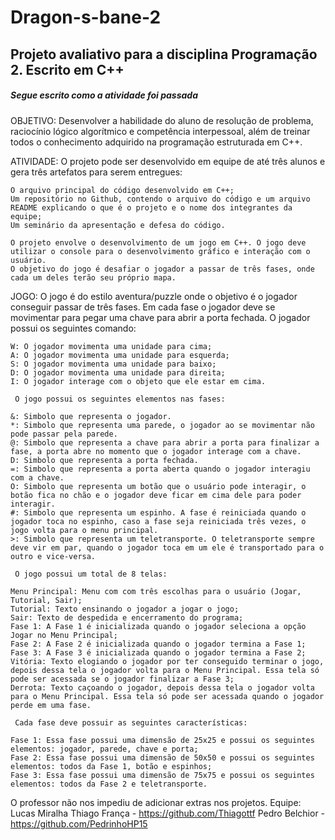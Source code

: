 # Dragon-s-bane-2
## Projeto avaliativo para a disciplina Programação 2. Escrito em C++
##### Segue escrito como a atividade foi passada
OBJETIVO:
     Desenvolver a habilidade do aluno de resolução de problema, raciocínio lógico algorítmico e competência interpessoal, além de
     treinar todos o conhecimento adquirido na programação estruturada em C++.

ATIVIDADE:
    O projeto pode ser desenvolvido em equipe de até três alunos e gera três artefatos para serem entregues:

    O arquivo principal do código desenvolvido em C++;
    Um repositório no Github, contendo o arquivo do código e um arquivo README explicando o que é o projeto e o nome dos integrantes da equipe;
    Um seminário da apresentação e defesa do código.

    O projeto envolve o desenvolvimento de um jogo em C++. O jogo deve utilizar o console para o desenvolvimento gráfico e interação com o usuário.
    O objetivo do jogo é desafiar o jogador a passar de três fases, onde cada um deles terão seu próprio mapa.

JOGO:
     O jogo é do estilo aventura/puzzle onde o objetivo é o jogador conseguir passar de três fases. Em cada fase o jogador deve se movimentar
     para pegar uma chave para abrir a porta fechada.
     O jogador possui os seguintes comando:

    W: O jogador movimenta uma unidade para cima;
    A: O jogador movimenta uma unidade para esquerda;
    S: O jogador movimenta uma unidade para baixo;
    D: O jogador movimenta uma unidade para direita;
    I: O jogador interage com o objeto que ele estar em cima.

     O jogo possui os seguintes elementos nas fases:

    &: Simbolo que representa o jogador.
    *: Simbolo que representa uma parede, o jogador ao se movimentar não pode passar pela parede.
    @: Simbolo que representa a chave para abrir a porta para finalizar a fase, a porta abre no momento que o jogador interage com a chave.
    D: Simbolo que representa a porta fechada.
    =: Simbolo que representa a porta aberta quando o jogador interagiu com a chave.
    O: Simbolo que representa um botão que o usuário pode interagir, o botão fica no chão e o jogador deve ficar em cima dele para poder interagir.
    #: Simbolo que representa um espinho. A fase é reiniciada quando o jogador toca no espinho, caso a fase seja reiniciada três vezes, o jogo volta para o menu principal.
    >: Simbolo que representa um teletransporte. O teletransporte sempre deve vir em par, quando o jogador toca em um ele é transportado para o outro e vice-versa.

     O jogo possui um total de 8 telas:

    Menu Principal: Menu com com três escolhas para o usuário (Jogar, Tutorial, Sair);
    Tutorial: Texto ensinando o jogador a jogar o jogo;
    Sair: Texto de despedida e encerramento do programa;
    Fase 1: A Fase 1 é inicializada quando o jogador seleciona a opção Jogar no Menu Principal;
    Fase 2: A Fase 2 é inicializada quando o jogador termina a Fase 1;
    Fase 3: A Fase 3 é inicializada quando o jogador termina a Fase 2;
    Vitória: Texto elogiando o jogador por ter conseguido terminar o jogo, depois dessa tela o jogador volta para o Menu Principal. Essa tela só pode ser acessada se o jogador finalizar a Fase 3;
    Derrota: Texto caçoando o jogador, depois dessa tela o jogador volta para o Menu Principal. Essa tela só pode ser acessada quando o jogador perde em uma fase.

     Cada fase deve possuir as seguintes características:

    Fase 1: Essa fase possui uma dimensão de 25x25 e possui os seguintes elementos: jogador, parede, chave e porta;
    Fase 2: Essa fase possui uma dimensão de 50x50 e possui os seguintes elementos: todos da Fase 1, botão e espinhos;
    Fase 3: Essa fase possui uma dimensão de 75x75 e possui os seguintes elementos: todos da Fase 2 e teletransporte.
    
    
O professor não nos impediu de adicionar extras nos projetos.
Equipe:
Lucas Miralha
Thiago França - https://github.com/Thiagottf
Pedro Belchior - https://github.com/PedrinhoHP15
